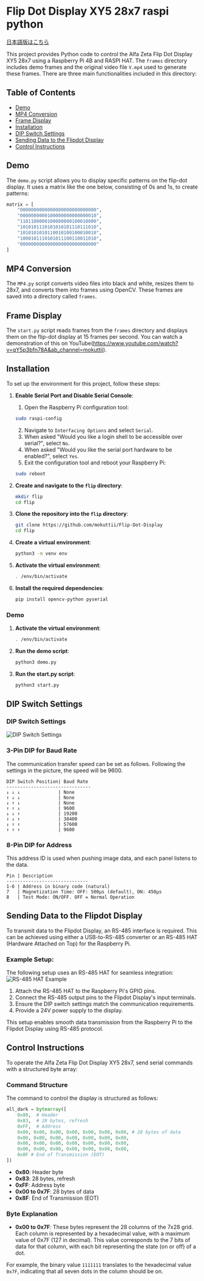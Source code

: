 # Flip Dot Display XY5 28x7 raspi python

[日本語版はこちら](https://qiita.com/mokuro916/items/a1196fa752f3434eaa5e)

This project provides Python code to control the Alfa Zeta Flip Dot Display XY5 28x7 using a Raspberry Pi 4B and RASPI HAT. The `frames` directory includes demo frames and the original video file `V.mp4` used to generate these frames. There are three main functionalities included in this directory:

## Table of Contents

- [Demo](#demo)
- [MP4 Conversion](#mp4-conversion)
- [Frame Display](#frame-display)
- [Installation](#installation)
- [DIP Switch Settings](#DIP-Switch-Settings)
- [Sending Data to the Flipdot Display](#sending-data-to-the-flipdot-display)
- [Control Instructions](#control-instructions)

## Demo

The `demo.py` script allows you to display specific patterns on the flip-dot display. It uses a matrix like the one below, consisting of 0s and 1s, to create patterns:

```python
matrix = [
    "0000000000000000000000000000",
    "0000000000100000000000000010",
    "1101100000100000000100010000",
    "1010101110101010101110111010",
    "1010101010110010100100010010",
    "1000101110101011100110011010",
    "0000000000000000000000000000"
]
```

## MP4 Conversion

The `MP4.py` script converts video files into black and white, resizes them to 28x7, and converts them into frames using OpenCV. These frames are saved into a directory called `frames`.

## Frame Display

The `start.py` script reads frames from the `frames` directory and displays them on the flip-dot display at 15 frames per second. You can watch a demonstration of this on YouTube(https://www.youtube.com/watch?v=qY5p3bfn78A&ab_channel=mokuttii).


## Installation

To set up the environment for this project, follow these steps:

1. **Enable Serial Port and Disable Serial Console**:
    1. Open the Raspberry Pi configuration tool:
    ```bash
    sudo raspi-config
    ```
    2. Navigate to `Interfacing Options` and select `Serial`.
    3. When asked "Would you like a login shell to be accessible over serial?", select `No`.
    4. When asked "Would you like the serial port hardware to be enabled?", select `Yes`.
    5. Exit the configuration tool and reboot your Raspberry Pi:
    ```bash
    sudo reboot
    ```

2. **Create and navigate to the `flip` directory**:
    ```bash
    mkdir flip
    cd flip
    ```

3. **Clone the repository into the `flip` directory**:
    ```bash
    git clone https://github.com/mokuttii/Flip-Dot-Display
    cd flip
    ```

4. **Create a virtual environment**:
    ```bash
    python3 -m venv env
    ```

5. **Activate the virtual environment**:
    ```bash
    . /env/bin/activate
    ```

6. **Install the required dependencies**:
    ```bash
    pip install opencv-python pyserial
    ```

### Demo

1. **Activate the virtual environment**:
    ```bash
    . /env/bin/activate
    ```

2. **Run the demo script**:
    ```bash
    python3 demo.py
    ```

3. **Run the start.py script**:
    ```bash
    python3 start.py
    ```

## DIP Switch Settings

### DIP Switch Settings

![DIP Switch Settings](./image/IMG_1.jpg)

### 3-Pin DIP for Baud Rate

The communication transfer speed can be set as follows. Following the settings in the picture, the speed will be 9600.

```plaintext
DIP Switch Position| Baud Rate
-------------------------------
↓ ↓ ↓              | None
↑ ↓ ↓              | None
↓ ↑ ↓              | None
↑ ↑ ↓              | 9600
↓ ↓ ↑              | 19200
↑ ↓ ↑              | 38400
↓ ↑ ↑              | 57600
↑ ↑ ↑              | 9600
```

### 8-Pin DIP for Address

This address ID is used when pushing image data, and each panel listens to the data.

```plaintext
Pin | Description
------------------------------
1-6 | Address in binary code (natural)
7   | Magnetization Time: OFF: 500μs (default), ON: 450μs
8   | Test Mode: ON/OFF. OFF = Normal Operation
```

## Sending Data to the Flipdot Display

To transmit data to the Flipdot Display, an RS-485 interface is required. This can be achieved using either a USB-to-RS-485 converter or an RS-485 HAT (Hardware Attached on Top) for the Raspberry Pi.

### Example Setup:
The following setup uses an RS-485 HAT for seamless integration:
![RS-485 HAT Example](image/IMG_2.png)

1. Attach the RS-485 HAT to the Raspberry Pi's GPIO pins.
2. Connect the RS-485 output pins to the Flipdot Display's input terminals.
3. Ensure the DIP switch settings match the communication requirements.
4. Provide a 24V power supply to the display.

This setup enables smooth data transmission from the Raspberry Pi to the Flipdot Display using RS-485 protocol.

## Control Instructions
To operate the Alfa Zeta Flip Dot Display XY5 28x7, send serial commands with a structured byte array:

### Command Structure

The command to control the display is structured as follows:

```python
all_dark = bytearray([
    0x80,  # Header
    0x83,  # 28 bytes, refresh
    0xFF,  # Address
    0x00, 0x00, 0x00, 0x00, 0x00, 0x00, 0x00, # 28 bytes of data
    0x00, 0x00, 0x00, 0x00, 0x00, 0x00, 0x00,
    0x00, 0x00, 0x00, 0x00, 0x00, 0x00, 0x00,
    0x00, 0x00, 0x00, 0x00, 0x00, 0x00, 0x00, 
    0x8F # End of Transmission (EOT)
])
```

- **0x80**: Header byte
- **0x83**: 28 bytes, refresh
- **0xFF**: Address byte
- **0x00 to 0x7F**: 28 bytes of data
- **0x8F**: End of Transmission (EOT)

### Byte Explanation

- **0x00 to 0x7F**: These bytes represent the 28 columns of the 7x28 grid. Each column is represented by a hexadecimal value, with a maximum value of 0x7F (127 in decimal). This value corresponds to the 7 bits of data for that column, with each bit representing the state (on or off) of a dot.

For example, the binary value `1111111` translates to the hexadecimal value `0x7F`, indicating that all seven dots in the column should be on.

